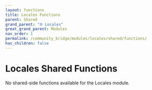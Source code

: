 ```yaml
---
layout: functions
title: Locales Functions
parent: Shared
grand_parent: "🌐 Locales"
great_grand_parent: Modules
nav_order: 1
permalink: /community_bridge/modules/locales/shared/functions/
has_children: false
---
```


# Locales Shared Functions
No shared-side functions available for the Locales module.
